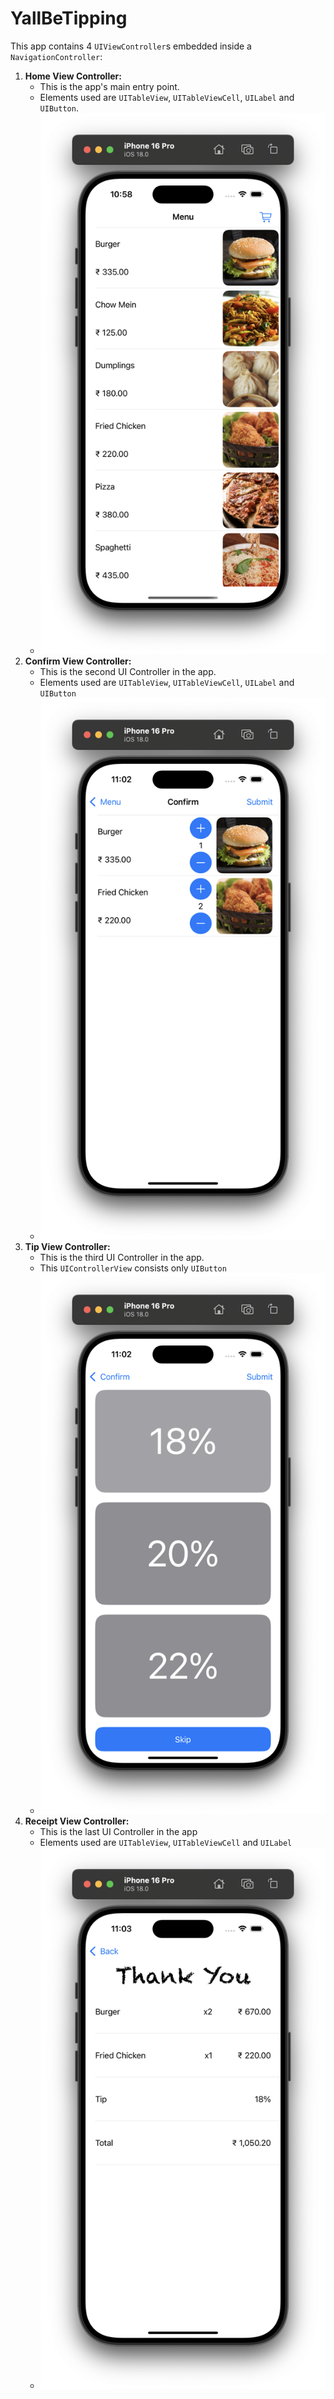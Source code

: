# YallBeTipping

This app contains 4 `UIViewController`s embedded inside a `NavigationController`:

1. **Home View Controller:**
    * This is the app's main entry point.
    * Elements used are `UITableView`, `UITableViewCell`, `UILabel` and `UIButton`.
    * ![Home-View](./assets/home-view-img.png)
2. **Confirm View Controller:**
    * This is the second UI Controller in the app.
    * Elements used are `UITableView`, `UITableViewCell`, `UILabel` and `UIButton`
    * ![Confirm-View](./assets/confirm-view-img.png)
3. **Tip View Controller:**
    * This is the third UI Controller in the app.
    * This `UIControllerView` consists only `UIButton`
    * ![Tip-View](./assets/tip-view-img.png)
4. **Receipt View Controller:**
    * This is the last UI Controller in the app
    * Elements used are `UITableView`, `UITableViewCell` and `UILabel`
    * ![Receipt-View](./assets/receipt-view-img.png)
